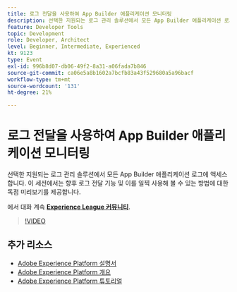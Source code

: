 ```yaml
---
title: 로그 전달을 사용하여 App Builder 애플리케이션 모니터링
description: 선택한 지원되는 로그 관리 솔루션에서 모든 App Builder 애플리케이션 로그에 액세스합니다. 이 세션에서는 향후 로그 전달 기능 및 이를 일찍 사용해 볼 수 있는 방법에 대한 독점 미리보기를 제공합니다.
feature: Developer Tools
topic: Development
role: Developer, Architect
level: Beginner, Intermediate, Experienced
kt: 9123
type: Event
exl-id: 996b8d07-db06-49f2-8a31-a06fada7b846
source-git-commit: ca06e5a8b1602a7bcfb83a43f529680a5a96bacf
workflow-type: tm+mt
source-wordcount: '131'
ht-degree: 21%

---
```


# 로그 전달을 사용하여 App Builder 애플리케이션 모니터링

선택한 지원되는 로그 관리 솔루션에서 모든 App Builder 애플리케이션 로그에 액세스합니다. 이 세션에서는 향후 로그 전달 기능 및 이를 일찍 사용해 볼 수 있는 방법에 대한 독점 미리보기를 제공합니다.

에서 대화 계속 **[Experience League 커뮤니티](https://adobe.ly/3zXM3rp)**.

>[!VIDEO](https://video.tv.adobe.com/v/337568/?quality=12&learn=on&hidetitle=true)

## 추가 리소스

- [Adobe Experience Platform 설명서](https://experienceleague.adobe.com/docs/experience-platform.html)
- [Adobe Experience Platform 개요](https://experienceleague.adobe.com/docs/experience-platform/landing/home.html?lang=ko)
- [Adobe Experience Platform 튜토리얼](https://experienceleague.adobe.com/docs/platform-learn/tutorials/overview.html?lang=en)
